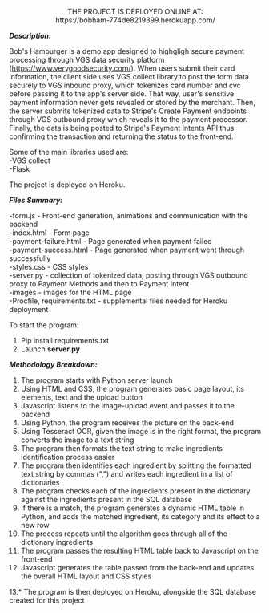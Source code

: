 <p align="center">
     THE PROJECT IS DEPLOYED ONLINE AT:  <br>
   https://bobham-774de8219399.herokuapp.com/
</p>

_**Description:**_

Bob's Hamburger is a demo app designed to highgligh secure payment processing through VGS data security platform (https://www.verygoodsecurity.com/). 
When users submit their card information, the client side uses VGS collect library to post the form data securely to VGS inbound proxy, which tokenizes card number and cvc before passing it to the app's server side.
That way, user's sensitive payment information never gets revealed or stored by the merchant. Then, the server submits tokenized data to Stripe's Create Payment endpoints through VGS outbound proxy which reveals it to the payment processor.
Finally, the data is being posted to Stripe's Payment Intents API thus confirming the transaction and returning the status to the front-end.


Some of the main libraries used are: <br>
-VGS collect <br>
-Flask <br>

The project is deployed on Heroku.
 
_**Files Summary:**_ <br>

-form.js - Front-end generation, animations and communication with the backend <br>
-index.html - Form page <br>
-payment-failure.html - Page generated when payment failed <br>
-payment-success.html - Page generated when payment went through successfully <br>
-styles.css - CSS styles <br>
-server.py - collection of tokenized data, posting through VGS outbound proxy to Payment Methods and then to Payment Intent<br>
-images - images for the HTML page <br>
-Procfile, requirements.txt - supplemental files needed for Heroku deployment <br>


To start the program:

1. Pip install requirements.txt
2. Launch **server.py** 

_**Methodology Breakdown:**_

1. The program starts with Python server launch
2. Using HTML and CSS, the program generates basic page layout, its elements, text and the upload button
3. Javascript listens to the image-upload event and passes it to the backend
4. Using Python, the program receives the picture on the back-end
5. Using Tesseract OCR, given the image is in the right format, the program converts the image to a text string
6. The program then formats the text string to make ingredients identification process easier
7. The program then identifies each ingredient by splitting the formatted text string by commas (",") and writes each ingredient in a list of dictionaries
8. The program checks each of the ingredients present in the dictionary against the ingredients present in the SQL database
9. If there is a match, the program generates a dynamic HTML table in Python, and adds the matched ingredient, its category and its effect to a new row
10. The process repeats until the algorithm goes through all of the dictionary ingredients
11. The program passes the resulting HTML table back to Javascript on the front-end
12. Javascript generates the table passed from the back-end and updates the overall HTML layout and CSS styles

13.* The program is then deployed on Heroku, alongside the SQL database created for this project
